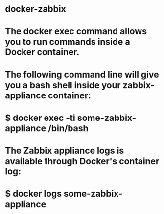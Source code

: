 # docker-zabbix
# The docker exec command allows you to run commands inside a Docker container. 
# The following command line will give you a bash shell inside your zabbix-appliance container:
# $ docker exec -ti some-zabbix-appliance /bin/bash

# The Zabbix appliance logs is available through Docker's container log:
# $ docker logs some-zabbix-appliance
